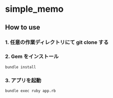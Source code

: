 # simple_memo

## How to use

### 1. 任意の作業ディレクトリにて git clone する

### 2. Gem をインストール

```
bundle install
```

### 3. アプリを起動

```
bundle exec ruby app.rb
```
